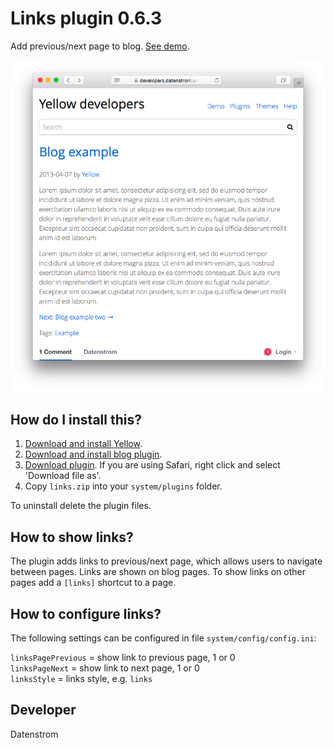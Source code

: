 Links plugin 0.6.3
==================
Add previous/next page to blog. [See demo](https://developers.datenstrom.se/plugins/blog-plugin/blog-example).

<p align="center"><img src="links-screenshot.png?raw=true" alt="Screenshot"></p>

## How do I install this?

1. [Download and install Yellow](https://github.com/datenstrom/yellow/).
2. [Download and install blog plugin](https://github.com/datenstrom/yellow-plugins/tree/master/blog).
3. [Download plugin](https://github.com/datenstrom/yellow-plugins/raw/master/zip/links.zip). If you are using Safari, right click and select 'Download file as'.
4. Copy `links.zip` into your `system/plugins` folder.

To uninstall delete the plugin files.

## How to show links?

The plugin adds links to previous/next page, which allows users to navigate between pages. Links are shown on blog pages. To show links on other pages add a `[links]` shortcut to a page.

## How to configure links?

The following settings can be configured in file `system/config/config.ini`:

`linksPagePrevious` = show link to previous page, 1 or 0  
`linksPageNext` = show link to next page, 1 or 0  
`linksStyle` = links style, e.g. `links`  

## Developer

Datenstrom
